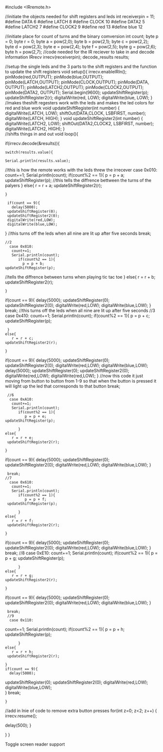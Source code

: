 #include <IRremote.h> 
 
 //initiate the objects needed for shift registers and leds
int receiverpin = 11; 
#define DATA 6 
#define LATCH 8 
#define CLOCK 10 
#define DATA2 5 
#define LATCH2 7 
#define CLOCK2 9 
#define red 13 
#define blue 12 
 
 //initiate place for count of turns and the binary comversion
int count; 
byte p = 0; 
byte r = 0; 
byte a = pow(2,0); 
byte b = pow(2,1); 
byte c = pow(2,2); 
byte d = pow(2,3); 
byte e = pow(2,4); 
byte f = pow(2,5); 
byte g = pow(2,6); 
byte h = pow(2,7); 
 //code needed for the IR reciever to take in and decode information
IRrecv irrecv(receiverpin); 
decode_results results; 
 
 //setup the single leds and the 3 parts to the shift registers and the function to update the shift registers
void setup(){ 
    irrecv.enableIRIn(); 
    pinMode(red,OUTPUT); 
    pinMode(blue,OUTPUT); 
    pinMode(LATCH,OUTPUT); 
    pinMode(CLOCK,OUTPUT); 
    pinMode(DATA, OUTPUT); 
    pinMode(LATCH2,OUTPUT); 
    pinMode(CLOCK2,OUTPUT); 
    pinMode(DATA2, OUTPUT); 
    Serial.begin(9600); 
    updateShiftRegister(p); 
updateShiftRegister2(r); 
digitalWrite(red, LOW); 
digitalWrite(blue, LOW); 
} 
 //makes theshift regesters work with the leds and makes the led colors for red and blue work
void updateShiftRegister(int number) 
{ 
digitalWrite(LATCH, LOW); 
shiftOut(DATA,CLOCK, LSBFIRST, number); 
digitalWrite(LATCH, HIGH); 
} 
void updateShiftRegister2(int number) 
{ 
digitalWrite(LATCH2, LOW); 
shiftOut(DATA2,CLOCK2, LSBFIRST, number); 
digitalWrite(LATCH2, HIGH); 
}  
 //shifts things in and out
void loop(){  
 
 
if(irrecv.decode(&results)){ 
  
    switch(results.value){  
  
    Serial.println(results.value); 
  //this is how the remote works with the leds threw the irrecever
      case 0x010: 
  count+=1; 
  Serial.println(count); 
  if(count%2 == 1){ 
      p = p + a; 
      updateShiftRegister(p); 
  //this tells the diffrence bettween the turns of the palyers
      } 
    else{ 
      r = r + a; 
   updateShiftRegister2(r); 
  
    } 
  
     if(count == 9){ 
       delay(5000); 
     updateShiftRegister(0); 
     updateShiftRegister2(0); 
     digitalWrite(red,LOW); 
     digitalWrite(blue,LOW); 
   } 
  //this turns off the leds when all nine are lit up after five seconds
      break; 
  
  
    //2 
      case 0x810: 
       count+=1; 
       Serial.println(count); 
          if(count%2 == 1){ 
            p = p + b; 
    updateShiftRegister(p); 
  //tells the diffrence between turns when playing tic tac toe
          } 
    else{ 
      r = r + b; 
     updateShiftRegister2(r); 
  
    } 
 
  if(count == 9){ 
    delay(5000); 
     updateShiftRegister(0); 
     updateShiftRegister2(0); 
     digitalWrite(red,LOW); 
     digitalWrite(blue,LOW); 
   } 
      break; 
  //this turns off the leds when all nine are lit up after five seconds
    //3 
      case 0x410: 
    count+=1; 
    Serial.println(count); 
      if(count%2 == 1){ 
            p = p + c; 
     updateShiftRegister(p);  
  
     } 
    else{ 
       r = r + c; 
    updateShiftRegister2(r); 
  
    } 
  if(count == 9){ 
    delay(5000); 
     updateShiftRegister(0); 
     updateShiftRegister2(0); 
     digitalWrite(red,LOW); 
     digitalWrite(blue,LOW); 
    delay(5000); 
     updateShiftRegister(0); 
     updateShiftRegister2(0); 
     digitalWrite(red,LOW); 
     digitalWrite(red,LOW); 
   } 
  //now this code it just moving from button to button from 1-9  so that when the button is pressed it will light up the led that corresponds to that button
     break; 
  
     //6 
      case 0xA10: 
       count+=1; 
       Serial.println(count); 
          if(count%2 == 1){ 
             p = p + e; 
    updateShiftRegister(p); 
  
          } 
    else{ 
       r = r + e; 
     updateShiftRegister2(r); 
  
    } 
  if(count == 9){ 
    delay(5000); 
     updateShiftRegister(0); 
     updateShiftRegister2(0); 
     digitalWrite(red,LOW); 
     digitalWrite(blue,LOW); 
   } 
 
     break; 
    //7 
      case 0x610: 
       count+=1; 
       Serial.println(count); 
          if(count%2 == 1){ 
             p = p + f; 
     updateShiftRegister(p); 
 
          } 
    else{ 
       r = r + f; 
     updateShiftRegister2(r); 
 
    } 
  
  if(count == 9){ 
    delay(5000); 
     updateShiftRegister(0); 
     updateShiftRegister2(0); 
     digitalWrite(red,LOW); 
     digitalWrite(blue,LOW); 
   } 
     break; 
     //8 
      case 0xE10: 
count+=1; 
Serial.println(count); 
          if(count%2 == 1){ 
             p = p + g; 
   updateShiftRegister(p); 
  
          } 
    else{ 
       r = r + g; 
    updateShiftRegister2(r); 
  
    } 
  if(count == 9){ 
    delay(5000); 
     updateShiftRegister(0); 
     updateShiftRegister2(0); 
     digitalWrite(red,LOW); 
     digitalWrite(blue,LOW); 
   } 
 
     break; 
     //9 
      case 0x110:  
 count+=1; 
 Serial.println(count); 
          if(count%2 == 1){ 
             p = p + h; 
     updateShiftRegister(p); 
 
          } 
    else{ 
       r = r + h; 
     updateShiftRegister2(r); 
  
    } 
    if(count == 9){ 
      delay(5000); 
updateShiftRegister(0); 
     updateShiftRegister2(0); 
     digitalWrite(red,LOW); 
     digitalWrite(blue,LOW);  
    } 
     break; 
  
 
    } 
  //add in lnie of code to remove extra button presses 
  for(int z=0; z<2; z++) { 
    irrecv.resume(); 
  
delay(500); 
  } 
  
  } 
} 
 
 
 
Toggle screen reader support
